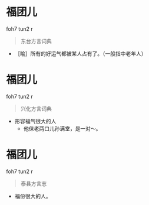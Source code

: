# 福团儿
foh7 tun2 r
> 东台方言词典
- ［喻］所有的好运气都被某人占有了。（一般指中老年人）

# 福团儿
foh7 tun2 r
> 兴化方言词典
- 形容福气很大的人
  - 他俫老两口儿孙满堂，是一对～。

# 福团儿
foh7 tun2 r
> 泰县方言志
- 福份很大的人。
